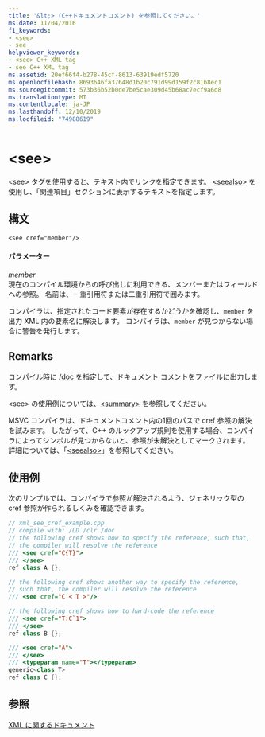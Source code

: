```yaml
---
title: '&lt;> (C++ドキュメントコメント) を参照してください。'
ms.date: 11/04/2016
f1_keywords:
- <see>
- see
helpviewer_keywords:
- <see> C++ XML tag
- see C++ XML tag
ms.assetid: 20ef66f4-b278-45cf-8613-63919edf5720
ms.openlocfilehash: 8693646fa37648d1b20c791d99d159f2c81b8ec1
ms.sourcegitcommit: 573b36b52b0de7be5cae309d45b68ac7ecf9a6d8
ms.translationtype: MT
ms.contentlocale: ja-JP
ms.lasthandoff: 12/10/2019
ms.locfileid: "74988619"
---
```

# <a name="ltseegt"></a>&lt;see&gt;

\<see> タグを使用すると、テキスト内でリンクを指定できます。 [\<seealso>](seealso-visual-cpp.md) を使用し、「関連項目」セクションに表示するテキストを指定します。

## <a name="syntax"></a>構文

```
<see cref="member"/>
```

#### <a name="parameters"></a>パラメーター

*member*<br/>
現在のコンパイル環境からの呼び出しに利用できる、メンバーまたはフィールドへの参照。  名前は、一重引用符または二重引用符で囲みます。

コンパイラは、指定されたコード要素が存在するかどうかを確認し、`member` を出力 XML 内の要素名に解決します。  コンパイラは、`member` が見つからない場合に警告を発行します。

## <a name="remarks"></a>Remarks

コンパイル時に [/doc](doc-process-documentation-comments-c-cpp.md) を指定して、ドキュメント コメントをファイルに出力します。

\<see> の使用例については、[\<summary>](summary-visual-cpp.md) を参照してください。

MSVC コンパイラは、ドキュメントコメント内の1回のパスで cref 参照の解決を試みます。  したがって、C++ のルックアップ規則を使用する場合、コンパイラによってシンボルが見つからないと、参照が未解決としてマークされます。 詳細については、「[\<seealso>](seealso-visual-cpp.md)」を参照してください。

## <a name="example"></a>使用例

次のサンプルでは、コンパイラで参照が解決されるよう、ジェネリック型の cref 参照が作られるしくみを確認できます。

```cpp
// xml_see_cref_example.cpp
// compile with: /LD /clr /doc
// the following cref shows how to specify the reference, such that,
// the compiler will resolve the reference
/// <see cref="C{T}">
/// </see>
ref class A {};

// the following cref shows another way to specify the reference,
// such that, the compiler will resolve the reference
/// <see cref="C < T >"/>

// the following cref shows how to hard-code the reference
/// <see cref="T:C`1">
/// </see>
ref class B {};

/// <see cref="A">
/// </see>
/// <typeparam name="T"></typeparam>
generic<class T>
ref class C {};
```

## <a name="see-also"></a>参照

[XML に関するドキュメント](xml-documentation-visual-cpp.md)
